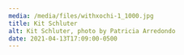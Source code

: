 ```yaml
---
media: /media/files/withxochi-1_1000.jpg
title: Kit Schluter
alt: Kit Schluter, photo by Patricia Arredondo
date: 2021-04-13T17:09:00-0500
---
```

